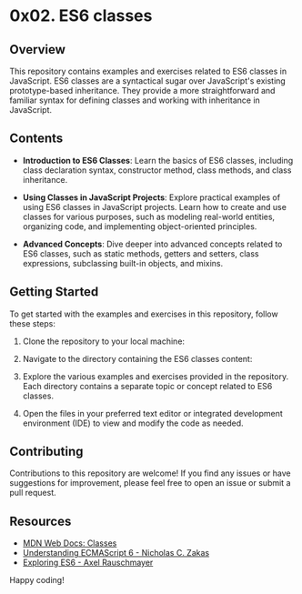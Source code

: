 # 0x02. ES6 classes

## Overview

This repository contains examples and exercises related to ES6 classes in JavaScript. ES6 classes are a syntactical sugar over JavaScript's existing prototype-based inheritance. They provide a more straightforward and familiar syntax for defining classes and working with inheritance in JavaScript.

## Contents

- **Introduction to ES6 Classes**: Learn the basics of ES6 classes, including class declaration syntax, constructor method, class methods, and class inheritance.

- **Using Classes in JavaScript Projects**: Explore practical examples of using ES6 classes in JavaScript projects. Learn how to create and use classes for various purposes, such as modeling real-world entities, organizing code, and implementing object-oriented principles.

- **Advanced Concepts**: Dive deeper into advanced concepts related to ES6 classes, such as static methods, getters and setters, class expressions, subclassing built-in objects, and mixins.

## Getting Started

To get started with the examples and exercises in this repository, follow these steps:

1. Clone the repository to your local machine:


2. Navigate to the directory containing the ES6 classes content:


3. Explore the various examples and exercises provided in the repository. Each directory contains a separate topic or concept related to ES6 classes.

4. Open the files in your preferred text editor or integrated development environment (IDE) to view and modify the code as needed.

## Contributing

Contributions to this repository are welcome! If you find any issues or have suggestions for improvement, please feel free to open an issue or submit a pull request.

## Resources

- [MDN Web Docs: Classes](https://developer.mozilla.org/en-US/docs/Web/JavaScript/Reference/Classes)
- [Understanding ECMAScript 6 - Nicholas C. Zakas](https://leanpub.com/understandinges6/read)
- [Exploring ES6 - Axel Rauschmayer](https://exploringjs.com/es6/)

Happy coding!

